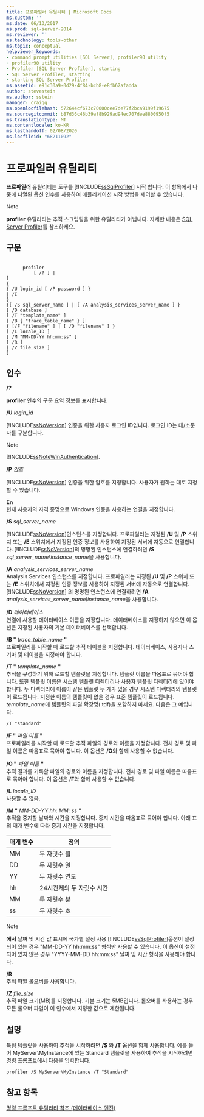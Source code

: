 ```yaml
---
title: 프로파일러 유틸리티 | Microsoft Docs
ms.custom: ''
ms.date: 06/13/2017
ms.prod: sql-server-2014
ms.reviewer: ''
ms.technology: tools-other
ms.topic: conceptual
helpviewer_keywords:
- command prompt utilities [SQL Server], profiler90 utility
- profiler90 utility
- Profiler [SQL Server Profiler], starting
- SQL Server Profiler, starting
- starting SQL Server Profiler
ms.assetid: e91c30a9-0d29-4f84-bcb8-e8fb62afadda
author: stevestein
ms.author: sstein
manager: craigg
ms.openlocfilehash: 572644cf673c70000cee7de77f2bca9199f19675
ms.sourcegitcommit: b87d36c46b39af8b929ad94ec707dee8800950f5
ms.translationtype: MT
ms.contentlocale: ko-KR
ms.lasthandoff: 02/08/2020
ms.locfileid: "68211092"
---
```

# <a name="profiler-utility"></a>프로파일러 유틸리티
  **프로파일러** 유틸리티는 도구를 [!INCLUDE[ssSqlProfiler](../includes/sssqlprofiler-md.md)] 시작 합니다. 이 항목에서 나중에 나열된 옵션 인수를 사용하여 애플리케이션 시작 방법을 제어할 수 있습니다.  
  
> [!NOTE]  
>  
  **profiler** 유틸리티는 추적 스크립팅을 위한 유틸리티가 아닙니다. 자세한 내용은 [SQL Server Profiler](sql-server-profiler/sql-server-profiler.md)를 참조하세요.  
  
## <a name="syntax"></a>구문  
  
```  
  
      profiler  
          [ /? ] |  
[  
{  
{ /U login_id [ /P password ] }  
| /E  
}  
{[ /S sql_server_name ] | [ /A analysis_services_server_name ] }  
[ /D database ]  
[ /T "template_name" ]  
[ /B { "trace_table_name" } ]  
{ [/F "filename" ] | [ /O "filename" ] }  
[ /L locale_ID ]  
[ /M "MM-DD-YY hh:mm:ss" ]  
[ /R ]  
[ /Z file_size ]  
]  
```  
  
## <a name="arguments"></a>인수  
 **/?**  
 
  **profiler** 인수의 구문 요약 정보를 표시합니다.  
  
 **/U** *login_id*  
 
  [!INCLUDE[ssNoVersion](../includes/ssnoversion-md.md)] 인증을 위한 사용자 로그인 ID입니다. 로그인 ID는 대/소문자를 구분합니다.  
  
> [!NOTE]  
>  [!INCLUDE[ssNoteWinAuthentication](../includes/ssnotewinauthentication-md.md)].  
  
 **/P** *암호*  
 
  [!INCLUDE[ssNoVersion](../includes/ssnoversion-md.md)] 인증을 위한 암호를 지정합니다. 사용자가 원하는 대로 지정할 수 있습니다.  
  
 **En**  
 현재 사용자의 자격 증명으로 Windows 인증을 사용하는 연결을 지정합니다.  
  
 **/S**  *sql_server_name*  
 
  [!INCLUDE[ssNoVersion](../includes/ssnoversion-md.md)]인스턴스를 지정합니다. 프로파일러는 지정된 **/U** 및 **/P** 스위치 또는 **/E** 스위치에서 지정된 인증 정보를 사용하여 지정된 서버에 자동으로 연결합니다. 
  [!INCLUDE[ssNoVersion](../includes/ssnoversion-md.md)]의 명명된 인스턴스에 연결하려면 **/S** *sql_server_name*\\*instance_name*을 사용합니다.  
  
 **/A**  *analysis_services_server_name*  
 Analysis Services 인스턴스를 지정합니다. 프로파일러는 지정된 **/U** 및 **/P** 스위치 또는 **/E** 스위치에서 지정된 인증 정보를 사용하여 지정된 서버에 자동으로 연결합니다. 
  [!INCLUDE[ssNoVersion](../includes/ssnoversion-md.md)] 의 명명된 인스턴스에 연결하려면 **/A** *analysis_services_server_name\instance_name*을 사용합니다.  
  
 **/D** *데이터베이스*  
 연결에 사용할 데이터베이스 이름을 지정합니다. 데이터베이스를 지정하지 않으면 이 옵션은 지정된 사용자의 기본 데이터베이스를 선택합니다.  
  
 **/B "** *trace_table_name* **"**  
 프로파일러를 시작할 때 로드할 추적 테이블을 지정합니다. 데이터베이스, 사용자나 스키마 및 테이블을 지정해야 합니다.  
  
 **/T "** *template_name* **"**  
 추적을 구성하기 위해 로드할 템플릿을 지정합니다. 템플릿 이름을 따옴표로 묶어야 합니다. 또한 템플릿 이름은 시스템 템플릿 디렉터리나 사용자 템플릿 디렉터리에 있어야 합니다. 두 디렉터리에 이름이 같은 템플릿 두 개가 있을 경우 시스템 디렉터리의 템플릿이 로드됩니다. 지정한 이름의 템플릿이 없을 경우 표준 템플릿이 로드됩니다. 
  *template_name*에 템플릿의 파일 확장명(.tdf)을 포함하지 마세요. 다음은 그 예입니다.  
  
```  
/T "standard"  
```  
  
 **/F "** *파일 이름* **"**  
 프로파일러를 시작할 때 로드할 추적 파일의 경로와 이름을 지정합니다. 전체 경로 및 파일 이름은 따옴표로 묶어야 합니다. 이 옵션은 **/O**와 함께 사용할 수 없습니다.  
  
 **/O "** *파일 이름*  **"**  
 추적 결과를 기록할 파일의 경로와 이름을 지정합니다. 전체 경로 및 파일 이름은 따옴표로 묶어야 합니다. 이 옵션은 **/F**와 함께 사용할 수 없습니다.  
  
 **/L** *locale_ID*  
 사용할 수 없음.  
  
 **/M "** *MM-DD-YY hh: MM: ss* **"**  
 추적을 중지할 날짜와 시간을 지정합니다. 중지 시간을 따옴표로 묶어야 합니다. 아래 표의 매개 변수에 따라 중지 시간을 지정합니다.  
  
|매개 변수|정의|  
|---------------|----------------|  
|MM|두 자릿수 월|  
|DD|두 자릿수 일|  
|YY|두 자릿수 연도|  
|hh|24시간제의 두 자릿수 시간|  
|MM|두 자릿수 분|  
|ss|두 자릿수 초|  
  
> [!NOTE]  
>  
  **에서** 날짜 및 시간 값 표시에 국가별 설정 사용 [!INCLUDE[ssSqlProfiler](../includes/sssqlprofiler-md.md)]옵션이 설정되어 있는 경우 "MM-DD-YY hh:mm:ss" 형식만 사용할 수 있습니다. 이 옵션이 설정되어 있지 않은 경우 "YYYY-MM-DD hh:mm:ss" 날짜 및 시간 형식을 사용해야 합니다.  
  
 **/R**  
 추적 파일 롤오버를 사용합니다.  
  
 **/Z**  *file_size*  
 추적 파일 크기(MB)를 지정합니다. 기본 크기는 5MB입니다. 롤오버를 사용하는 경우 모든 롤오버 파일이 이 인수에서 지정한 값으로 제한됩니다.  
  
## <a name="remarks"></a>설명  
 특정 템플릿을 사용하여 추적을 시작하려면 **/S** 와 **/T** 옵션을 함께 사용합니다. 예를 들어 MyServer\MyInstance에 있는 Standard 템플릿을 사용하여 추적을 시작하려면 명령 프롬프트에서 다음을 입력합니다.  
  
```  
profiler /S MyServer\MyInstance /T "Standard"  
```  
  
## <a name="see-also"></a>참고 항목  
 [명령 프롬프트 유틸리티 참조 &#40;데이터베이스 엔진&#41;](command-prompt-utility-reference-database-engine.md)  
  
  
